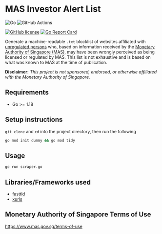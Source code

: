 # MAS Investor Alert List

![Go](https://img.shields.io/badge/Go-00ADD8?style=for-the-badge&logo=go&logoColor=white)
![GitHub Actions](https://img.shields.io/badge/GitHub_Actions-2088FF?style=for-the-badge&logo=github-actions&logoColor=white)

[![GitHub license](https://img.shields.io/badge/LICENSE-BSD--3--CLAUSE-GREEN?style=for-the-badge)](LICENSE)
[![Go Report Card](https://goreportcard.com/badge/github.com/elliotwutingfeng/MASInvestorAlertList?style=for-the-badge)](https://goreportcard.com/report/github.com/elliotwutingfeng/MASInvestorAlertList)

Generate a machine-readable `.txt` blocklist of websites affiliated with [unregulated persons](https://www.mas.gov.sg/news/parliamentary-replies/2012/reply-to-parliamentary-question-on-investor-alert-list) who, based on information received by the [Monetary Authority of Singapore (MAS)](https://www.mas.gov.sg/investor-alert-list), may have been wrongly perceived as being licensed or regulated by MAS. This list is not exhaustive and is based on what was known to MAS at the time of publication.

**Disclaimer:** _This project is not sponsored, endorsed, or otherwise affiliated with the Monetary Authority of Singapore._

## Requirements

-   Go >= 1.18

## Setup instructions

`git clone` and `cd` into the project directory, then run the following

```bash
go mod init dummy && go mod tidy
```

## Usage

```bash
go run scraper.go
```

## Libraries/Frameworks used

-   [fasttld](https://github.com/elliotwutingfeng/go-fasttld)
-   [xurls](https://github.com/mvdan/xurls)

## Monetary Authority of Singapore Terms of Use

https://www.mas.gov.sg/terms-of-use